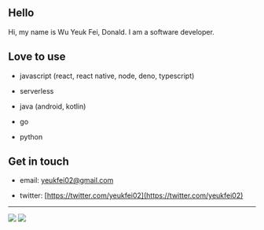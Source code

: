 ## Hello

Hi, my name is Wu Yeuk Fei, Donald. I am a software developer.

## Love to use

- javascript (react, react native, node, deno, typescript)

- serverless

- java (android, kotlin)

- go

- python

## Get in touch

- email: [yeukfei02@gmail.com](yeukfei02@gmail.com)

- twitter: [https://twitter.com/yeukfei02](https://twitter.com/yeukfei02)

---

<img src="https://github-readme-stats.vercel.app/api?username=yeukfei02&show_icons=true&count_private=true&theme=radical" />

<img src="https://github-readme-stats.vercel.app/api/top-langs/?username=yeukfei02&theme=radical" />
